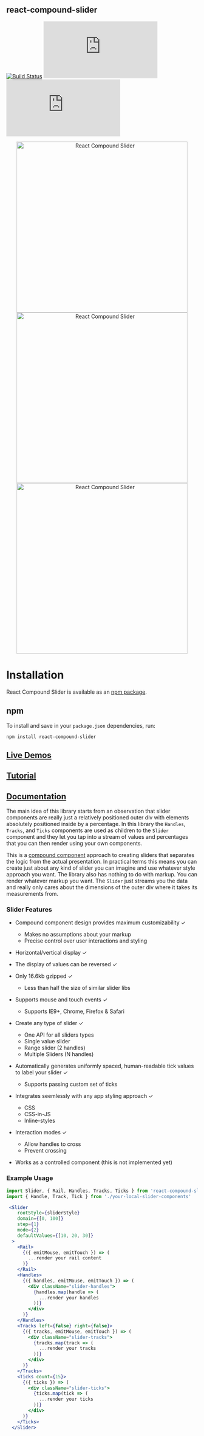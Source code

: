## react-compound-slider

[![Build Status](https://travis-ci.org/sghall/react-compound-slider.svg?branch=master)](https://travis-ci.org/sghall/react-compound-slider)
![](http://img.badgesize.io/sghall/react-compound-slider/gh-pages/fileSize/react-compound-slider.min.js?label=minified)
![](http://img.badgesize.io/sghall/react-compound-slider/gh-pages/fileSize/react-compound-slider.min.js?compression=gzip)

<div style="text-align:center;">
  <a href="https://sghall.github.io/react-compound-slider/#/slider-demos/horizontal" target="\_parent"><img src="https://user-images.githubusercontent.com/4615775/30075819-cd06121e-922b-11e7-916c-a7c7de29f933.png" alt="React Compound Slider" style="width:450px;"/></a>
</div>
<div style="text-align:center;">
  <a href="https://sghall.github.io/react-compound-slider/#/slider-demos/horizontal" target="\_parent"><img src="https://user-images.githubusercontent.com/4615775/30075820-cd163fb8-922b-11e7-963a-168e21dbfbc3.png" alt="React Compound Slider" style="width:450px;"/></a>
</div>
<div style="text-align:center;">
  <a href="https://sghall.github.io/react-compound-slider/#/slider-demos/horizontal" target="\_parent"><img src="https://user-images.githubusercontent.com/4615775/30075818-cd02968e-922b-11e7-9d89-7b449e70367e.png" alt="React Compound Slider" style="width:450px;"/></a>
</div>

# Installation

React Compound Slider is available as an [npm package](https://www.npmjs.org/package/react-compound-slider).

## npm

To install and save in your `package.json` dependencies, run:

```
npm install react-compound-slider
```

## [Live Demos](https://sghall.github.io/react-compound-slider/#/slider-demos/horizontal)

## [Tutorial](https://sghall.github.io/react-compound-slider/#/getting-started/tutorial)

## [Documentation](https://sghall.github.io/react-compound-slider/#/component-api/slider)

The main idea of this library starts from an observation that slider components are really just a relatively positioned outer div with elements absolutely positioned inside by a percentage.
In this library the `Handles`, `Tracks`, and `Ticks` components are used as children to the `Slider` component and they let you tap into a stream of values and percentages that you can then render using your own components.

This is a [compound component](https://www.youtube.com/watch?v=hEGg-3pIHlE) approach to creating sliders that separates the logic from the actual presentation.
In practical terms this means you can create just about any kind of slider you can imagine and use whatever style approach you want.
The library also has nothing to do with markup.  You can render whatever markup you want.
The `Slider` just streams you the data and really only cares about the dimensions of the outer div where it takes its measurements from.

### Slider Features

- Compound component design provides maximum customizability ✓
  - Makes no assumptions about your markup
  - Precise control over user interactions and styling

- Horizontal/vertical display ✓

- The display of values can be reversed ✓

- Only 16.6kb gzipped ✓
  - Less than half the size of similar slider libs

- Supports mouse and touch events ✓
  - Supports IE9+, Chrome, Firefox & Safari

- Create any type of slider ✓
  - One API for all sliders types
  - Single value slider
  - Range slider (2 handles)
  - Multiple Sliders (N handles)

- Automatically generates uniformly spaced, human-readable tick values to label your slider ✓
  - Supports passing custom set of ticks

- Integrates seemlessly with any app styling approach ✓
  - CSS
  - CSS-in-JS
  - Inline-styles

- Interaction modes ✓
  - Allow handles to cross
  - Prevent crossing

- Works as a controlled component (this is not implemented yet)

### Example Usage

```jsx
import Slider, { Rail, Handles, Tracks, Ticks } from 'react-compound-slider'
import { Handle, Track, Tick } from './your-local-slider-components'

 <Slider
    rootStyle={sliderStyle}
    domain={[0, 100]}
    step={1}
    mode={2}
    defaultValues={[10, 20, 30]}
  >
    <Rail>
      {({ emitMouse, emitTouch }) => (
      	...render your rail content
      )}
    </Rail>
    <Handles>
      {({ handles, emitMouse, emitTouch }) => (
        <div className="slider-handles">
          {handles.map(handle => (
          	...render your handles
          ))}
        </div>
      )}
    </Handles>
    <Tracks left={false} right={false}>
      {({ tracks, emitMouse, emitTouch }) => (
        <div className="slider-tracks">
          {tracks.map(track => (
          	...render your tracks
          ))}
        </div>
      )}
    </Tracks>
    <Ticks count={15}>
      {({ ticks }) => (
        <div className="slider-ticks">
          {ticks.map(tick => (
          	...render your ticks
          ))}
        </div>
      )}
    </Ticks>
  </Slider>
```